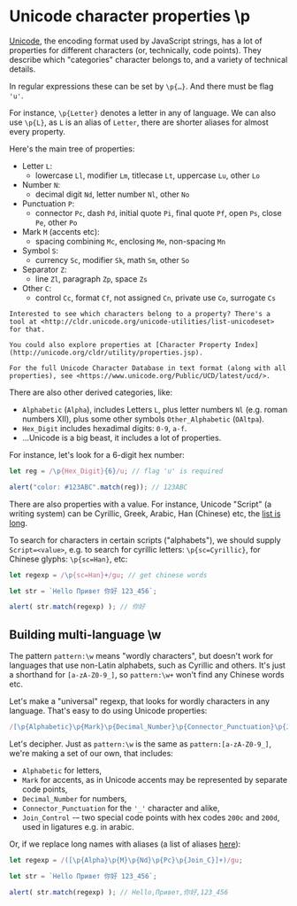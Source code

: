 
# Unicode character properties \p

[Unicode](https://en.wikipedia.org/wiki/Unicode), the encoding format used by JavaScript strings, has a lot of properties for different characters (or, technically, code points). They describe which "categories" character belongs to, and a variety of technical details.

In regular expressions these can be set by `\p{…}`. And there must be flag `'u'`.

For instance, `\p{Letter}` denotes a letter in any of language. We can also use `\p{L}`, as `L` is an alias of `Letter`, there are shorter aliases for almost every property.

Here's the main tree of properties:

- Letter `L`:
  - lowercase `Ll`, modifier `Lm`, titlecase `Lt`, uppercase `Lu`, other `Lo`
- Number `N`:
  - decimal digit `Nd`, letter number `Nl`, other `No`
- Punctuation `P`:
  - connector `Pc`, dash `Pd`, initial quote `Pi`, final quote `Pf`, open `Ps`, close `Pe`, other `Po`
- Mark `M` (accents etc):
  - spacing combining `Mc`, enclosing `Me`, non-spacing `Mn`
- Symbol `S`:
  - currency `Sc`, modifier `Sk`, math `Sm`, other `So`
- Separator `Z`:
  - line `Zl`, paragraph `Zp`, space `Zs`
- Other `C`:
  - control `Cc`, format `Cf`, not assigned `Cn`, private use `Co`, surrogate `Cs`

```smart header="More information"
Interested to see which characters belong to a property? There's a tool at <http://cldr.unicode.org/unicode-utilities/list-unicodeset> for that.

You could also explore properties at [Character Property Index](http://unicode.org/cldr/utility/properties.jsp).

For the full Unicode Character Database in text format (along with all properties), see <https://www.unicode.org/Public/UCD/latest/ucd/>.
```

There are also other derived categories, like:
- `Alphabetic` (`Alpha`), includes Letters `L`, plus letter numbers `Nl` (e.g. roman numbers Ⅻ), plus some other symbols `Other_Alphabetic` (`OAltpa`).
- `Hex_Digit` includes hexadimal digits: `0-9`, `a-f`.
- ...Unicode is a big beast, it includes a lot of properties.

For instance, let's look for a 6-digit hex number:

```js run
let reg = /\p{Hex_Digit}{6}/u; // flag 'u' is required

alert("color: #123ABC".match(reg)); // 123ABC
```

There are also properties with a value. For instance, Unicode "Script" (a writing system) can be Cyrillic, Greek, Arabic, Han (Chinese) etc, the [list is long]("https://en.wikipedia.org/wiki/Script_(Unicode)").

To search for characters in certain scripts ("alphabets"), we should supply `Script=<value>`, e.g. to search for cyrillic letters: `\p{sc=Cyrillic}`, for Chinese glyphs: `\p{sc=Han}`, etc:

```js run
let regexp = /\p{sc=Han}+/gu; // get chinese words

let str = `Hello Привет 你好 123_456`;

alert( str.match(regexp) ); // 你好
```

## Building multi-language \w

The pattern `pattern:\w` means "wordly characters", but doesn't work for languages that use non-Latin alphabets, such as Cyrillic and others. It's just a shorthand for `[a-zA-Z0-9_]`, so `pattern:\w+` won't find any Chinese words etc.

Let's make a "universal" regexp, that looks for wordly characters in any language. That's easy to do using Unicode properties:

```js
/[\p{Alphabetic}\p{Mark}\p{Decimal_Number}\p{Connector_Punctuation}\p{Join_Control}]/u
```

Let's decipher. Just as `pattern:\w` is the same as `pattern:[a-zA-Z0-9_]`, we're making a set of our own, that includes:

- `Alphabetic` for letters,
- `Mark` for accents, as in Unicode accents may be represented by separate code points,
- `Decimal_Number` for numbers,
- `Connector_Punctuation` for the `'_'` character and alike,
- `Join_Control` -– two special code points with hex codes `200c` and `200d`, used in ligatures e.g. in arabic.

Or, if we replace long names with aliases (a list of aliases [here](https://www.unicode.org/Public/UCD/latest/ucd/PropertyValueAliases.txt)):

```js run
let regexp = /([\p{Alpha}\p{M}\p{Nd}\p{Pc}\p{Join_C}]+)/gu;

let str = `Hello Привет 你好 123_456`;

alert( str.match(regexp) ); // Hello,Привет,你好,123_456
```
